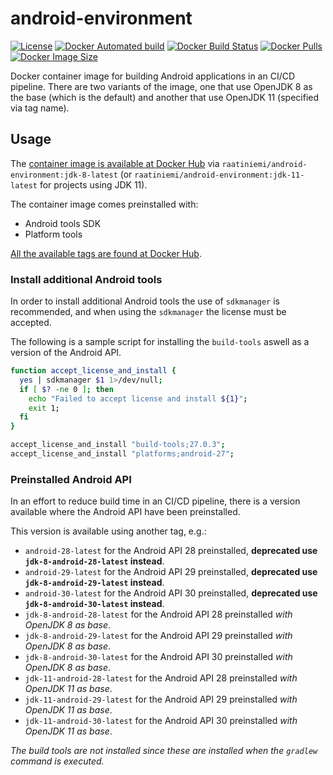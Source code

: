 # android-environment

[![License](https://img.shields.io/badge/license-GPLv3-blue.svg)](license)
[![Docker Automated build](https://img.shields.io/docker/automated/raatiniemi/android-environment.svg)](https://hub.docker.com/r/raatiniemi/android-environment/)
[![Docker Build Status](https://img.shields.io/docker/build/raatiniemi/android-environment.svg)](https://hub.docker.com/r/raatiniemi/android-environment/)
[![Docker Pulls](https://img.shields.io/docker/pulls/raatiniemi/android-environment.svg)](https://hub.docker.com/r/raatiniemi/android-environment/)
[![Docker Image Size](https://img.shields.io/docker/image-size/raatiniemi/android-environment/latest)](https://hub.docker.com/r/raatiniemi/android-environment/)

Docker container image for building Android applications in an CI/CD pipeline.
There are two variants of the image, one that use OpenJDK 8 as the base (which
is the default) and another that use OpenJDK 11 (specified via tag name).

## Usage

The [container image is available at Docker Hub](https://hub.docker.com/r/raatiniemi/android-environment/)
via `raatiniemi/android-environment:jdk-8-latest` (or
`raatiniemi/android-environment:jdk-11-latest` for projects using JDK 11).

The container image comes preinstalled with:

* Android tools SDK
* Platform tools

[All the available tags are found at Docker Hub](https://hub.docker.com/repository/docker/raatiniemi/android-environment/tags).

### Install additional Android tools

In order to install additional Android tools the use of `sdkmanager` is
recommended, and when using the `sdkmanager` the license must be accepted.

The following is a sample script for installing the `build-tools` aswell as a
version of the Android API.

```bash
function accept_license_and_install {
  yes | sdkmanager $1 1>/dev/null;
  if [ $? -ne 0 ]; then
    echo "Failed to accept license and install ${1}";
    exit 1;
  fi
}

accept_license_and_install "build-tools;27.0.3";
accept_license_and_install "platforms;android-27";
```

### Preinstalled Android API

In an effort to reduce build time in an CI/CD pipeline, there is a version
available where the Android API have been preinstalled.

This version is available using another tag, e.g.:

* `android-28-latest` for the Android API 28 preinstalled,
  **deprecated use `jdk-8-android-28-latest` instead**.
* `android-29-latest` for the Android API 29 preinstalled,
  **deprecated use `jdk-8-android-29-latest` instead**.
* `android-30-latest` for the Android API 30 preinstalled,
  **deprecated use `jdk-8-android-30-latest` instead**.
* `jdk-8-android-28-latest` for the Android API 28 preinstalled *with OpenJDK 8 as base*.
* `jdk-8-android-29-latest` for the Android API 29 preinstalled *with OpenJDK 8 as base*.
* `jdk-8-android-30-latest` for the Android API 30 preinstalled *with OpenJDK 8 as base*.
* `jdk-11-android-28-latest` for the Android API 28 preinstalled *with OpenJDK 11 as base*.
* `jdk-11-android-29-latest` for the Android API 29 preinstalled *with OpenJDK 11 as base*.
* `jdk-11-android-30-latest` for the Android API 30 preinstalled *with OpenJDK 11 as base*.

*The build tools are not installed since these are installed when the
`gradlew` command is executed.*
